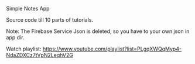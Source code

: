 Simple Notes App

Source code till 10 parts of tutorials.

Note: The Firebase Service Json is deleted, so you have to your own json in app dir.

Watch playlist:
https://www.youtube.com/playlist?list=PLgqXWQqMyp4-NdaZDXCz7tVpN2LeqhV2G
